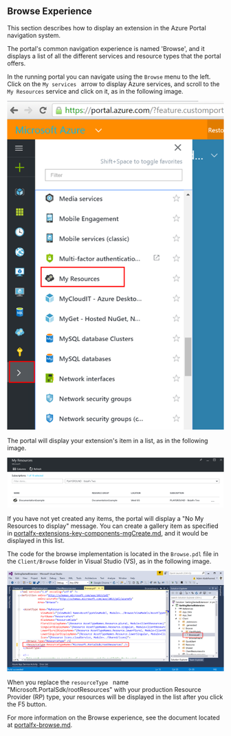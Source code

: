 
<a name="portalfxExtensionsKeyComponentsBrowse"></a>
<!-- link to this document is [portalfx-extensions-key-components-browse.md]()
-->

## Browse Experience
This section describes how to display an extension in the Azure Portal navigation system.

The portal's common navigation experience is named 'Browse', and it displays a list of all the different services and resource types that the portal offers.

In the running portal you can navigate using the  ``` Browse ``` menu to the left.  Click on the ```My services ``` arrow to display Azure services, and scroll to the  ``` My Resources ``` service and click on it, as in the following image.

   ![alt-text](../media/portalfx-overview/browse-my-resources.png "Portal Resources")

The portal will display your extension's item in a list, as in the following image.

   ![alt-text](../media/portalfx-overview/browse-my-resources-list.png "Resource List")

If you have not yet created any items, the portal will display a "No My Resources to display" message.
You can create a gallery item as specified in  [portalfx-extensions-key-components-mgCreate.md](portalfx-extensions-key-components-mgCreate.md), and it would be displayed in this list.

The code for the browse implementation is located in the ```Browse.pdl``` file in the  ```Client/Browse``` folder in Visual Studio (VS), as in the following image.

![alt-text](../media/portalfx-overview/browse-code.png "ResourceType")

When you replace the  ```resourceType ``` name "Microsoft.PortalSdk/rootResources" with your production Resource Provider (RP) type,  your resources will be displayed in the list after you  click the  F5 button.

For more information on the Browse experience, see the document located at [portalfx-browse.md](portalfx-browse.md).